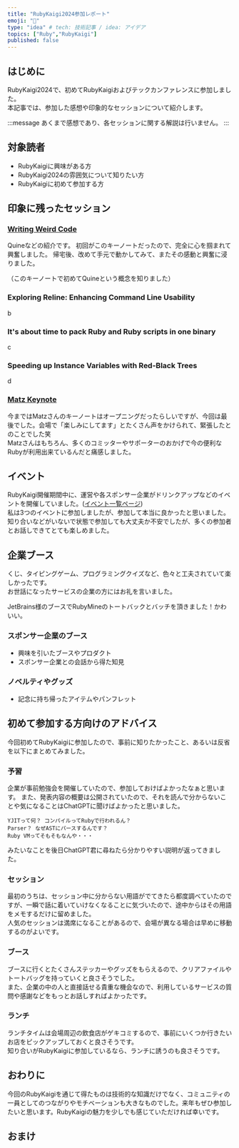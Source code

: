 ```yaml
---
title: "RubyKaigi2024参加レポート"
emoji: "🌺"
type: "idea" # tech: 技術記事 / idea: アイデア
topics: ["Ruby","RubyKaigi"]
published: false
---
```


## はじめに

RubyKaigi2024で、初めてRubyKaigiおよびテックカンファレンスに参加しました。  
本記事では、参加した感想や印象的なセッションについて紹介します。

:::message
あくまで感想であり、各セッションに関する解説は行いません。
:::

## 対象読者

- RubyKaigiに興味がある方
- RubyKaigi2024の雰囲気について知りたい方
- RubyKaigiに初めて参加する方

## 印象に残ったセッション

### [Writing Weird Code](https://rubykaigi.org/2024/presentations/tompng.html#day1)

Quineなどの紹介です。
初回がこのキーノートだったので、完全に心を掴まれて興奮しました。
帰宅後、改めて手元で動かしてみて、またその感動と興奮に浸りました。

（このキーノートで初めてQuineという概念を知りました）

### Exploring Reline: Enhancing Command Line Usability

b

### It's about time to pack Ruby and Ruby scripts in one binary

c

### Speeding up Instance Variables with Red-Black Trees

d

### [Matz Keynote](https://rubykaigi.org/2024/presentations/yukihiro_matz.html#day3)

今まではMatzさんのキーノートはオープニングだったらしいですが、今回は最後でした。会場で「楽しみにしてます」とたくさん声をかけられて、緊張したとのことでした笑  
Matzさんはもちろん、多くのコミッターやサポーターのおかげで今の便利なRubyが利用出来ているんだと痛感しました。

## イベント

RubyKaigi開催期間中に、運営や各スポンサー企業がドリンクアップなどのイベントを開催していました。([イベント一覧ページ](https://rubykaigi.org/2024/events/))  
私は3つのイベントに参加しましたが、参加して本当に良かったと思いました。知り合いなどがいないで状態で参加しても大丈夫か不安でしたが、多くの参加者とお話しできてとても楽しめました。

## 企業ブース

くじ、タイピングゲーム、プログラミングクイズなど、色々と工夫されていて楽しかったです。  
お世話になったサービスの企業の方にはお礼を言いました。

JetBrains様のブースでRubyMineのトートバックとバッチを頂きました！かわいい。

### スポンサー企業のブース

- 興味を引いたブースやプロダクト
- スポンサー企業との会話から得た知見

### ノベルティやグッズ

- 記念に持ち帰ったアイテムやパンフレット

## 初めて参加する方向けのアドバイス

今回初めてRubyKaigiに参加したので、事前に知りたかったこと、あるいは反省を以下にまとめてみました。

### 予習

企業が事前勉強会を開催していたので、参加しておけばよかったなぁと思います。
また、発表内容の概要は公開されていたので、それを読んで分からないことや気になることはChatGPTに聞けばよかったと思いました。

```text
YJITって何？ コンパイルってRubyで行われるん？
Parser？ なぜASTにパースするんです？
Ruby VMってそもそもなんや・・・
```

みたいなことを後日ChatGPT君に尋ねたら分かりやすい説明が返ってきました。

### セッション

最初のうちは、セッション中に分からない用語がでてきたら都度調べていたのですが、一瞬で話に着いていけなくなることに気づいたので、途中からはその用語をメモするだけに留めました。  
人気のセッションは満席になることがあるので、会場が異なる場合は早めに移動するのがよいです。

### ブース

ブースに行くとたくさんステッカーやグッズをもらえるので、クリアファイルやトートバッグを持っていくと良さそうでした。  
また、企業の中の人と直接話せる貴重な機会なので、利用しているサービスの質問や感謝などをもっとお話しすればよかったです。

### ランチ

ランチタイムは会場周辺の飲食店がゲキコミするので、事前にいくつか行きたいお店をピックアップしておくと良さそうです。  
知り合いがRubyKaigiに参加しているなら、ランチに誘うのも良さそうです。

## おわりに

今回のRubyKaigiを通じて得たものは技術的な知識だけでなく、コミュニティの一員としてのつながりやモチベーションも大きなものでした。来年もぜひ参加したいと思います。RubyKaigiの魅力を少しでも感じていただければ幸いです。

## おまけ
